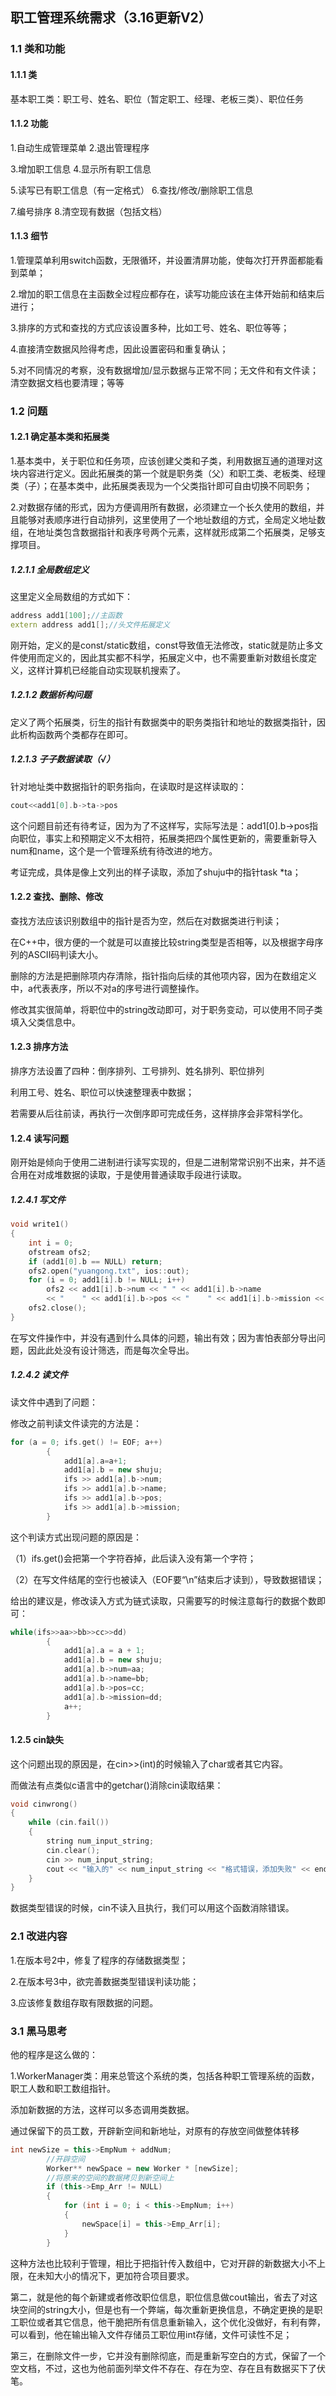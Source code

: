 ## 职工管理系统需求（3.16更新V2）

### 1.1 类和功能

#### 1.1.1 类

基本职工类：职工号、姓名、职位（暂定职工、经理、老板三类）、职位任务

#### 1.1.2 功能

1.自动生成管理菜单									2.退出管理程序

3.增加职工信息											4.显示所有职工信息

5.读写已有职工信息（有一定格式）		6.查找/修改/删除职工信息

7.编号排序													8.清空现有数据（包括文档）

#### 1.1.3 细节

1.管理菜单利用switch函数，无限循环，并设置清屏功能，使每次打开界面都能看到菜单；

2.增加的职工信息在主函数全过程应都存在，读写功能应该在主体开始前和结束后进行；

3.排序的方式和查找的方式应该设置多种，比如工号、姓名、职位等等；

4.直接清空数据风险得考虑，因此设置密码和重复确认；

5.对不同情况的考察，没有数据增加/显示数据与正常不同；无文件和有文件读；清空数据文档也要清理；等等

### 1.2 问题

#### 1.2.1 确定基本类和拓展类

1.基本类中，关于职位和任务项，应该创建父类和子类，利用数据互通的道理对这块内容进行定义。因此拓展类的第一个就是职务类（父）和职工类、老板类、经理类（子）；在基本类中，此拓展类表现为一个父类指针即可自由切换不同职务；

2.对数据存储的形式，因为方便调用所有数据，必须建立一个长久使用的数组，并且能够对表顺序进行自动排列，这里使用了一个地址数组的方式，全局定义地址数组，在地址类包含数据指针和表序号两个元素，这样就形成第二个拓展类，足够支撑项目。

##### 1.2.1.1 全局数组定义

这里定义全局数组的方式如下：

```c++
address add1[100];//主函数
extern address add1[];//头文件拓展定义
```

刚开始，定义的是const/static数组，const导致值无法修改，static就是防止多文件使用而定义的，因此其实都不科学，拓展定义中，也不需要重新对数组长度定义，这样计算机已经能自动实现联机搜索了。

##### 1.2.1.2 数据析构问题

定义了两个拓展类，衍生的指针有数据类中的职务类指针和地址的数据类指针，因此析构函数两个类都存在即可。

##### 1.2.1.3 子子数据读取（√）

针对地址类中数据指针的职务指向，在读取时是这样读取的：

```c++
cout<<add1[0].b->ta->pos
```

这个问题目前还有待考证，因为为了不这样写，实际写法是：add1[0].b->pos指向职位，事实上和预期定义不太相符，拓展类把四个属性更新的，需要重新导入num和name，这个是一个管理系统有待改进的地方。

考证完成，具体是像上文列出的样子读取，添加了shuju中的指针task *ta；

#### 1.2.2 查找、删除、修改

查找方法应该识别数组中的指针是否为空，然后在对数据类进行判读；

在C++中，很方便的一个就是可以直接比较string类型是否相等，以及根据字母序列的ASCII码判读大小。

删除的方法是把删除项内存清除，指针指向后续的其他项内容，因为在数组定义中，a代表表序，所以不对a的序号进行调整操作。

修改其实很简单，将职位中的string改动即可，对于职务变动，可以使用不同子类填入父类信息中。

#### 1.2.3 排序方法

排序方法设置了四种：倒序排列、工号排列、姓名排列、职位排列

利用工号、姓名、职位可以快速整理表中数据；

若需要从后往前读，再执行一次倒序即可完成任务，这样排序会非常科学化。

#### 1.2.4 读写问题

刚开始是倾向于使用二进制进行读写实现的，但是二进制常常识别不出来，并不适合用在对成堆数据的读取，于是使用普通读取手段进行读取。

##### 1.2.4.1 写文件

```c++
void write1()
{
	int i = 0;
	ofstream ofs2;
	if (add1[0].b == NULL) return;
	ofs2.open("yuangong.txt", ios::out);
	for (i = 0; add1[i].b != NULL; i++)
		ofs2 << add1[i].b->num << "	" << add1[i].b->name
		<< "	" << add1[i].b->pos << "	" << add1[i].b->mission << endl;
	ofs2.close();
}
```

在写文件操作中，并没有遇到什么具体的问题，输出有效；因为害怕表部分导出问题，因此此处没有设计筛选，而是每次全导出。

##### 1.2.4.2 读文件

读文件中遇到了问题：

修改之前判读文件读完的方法是：

```c++
for (a = 0; ifs.get() != EOF; a++)
		{
			add1[a].a=a+1;
			add1[a].b = new shuju;
			ifs >> add1[a].b->num;
			ifs >> add1[a].b->name;
			ifs >> add1[a].b->pos;
			ifs >> add1[a].b->mission;
		}
```

这个判读方式出现问题的原因是：

（1）ifs.get()会把第一个字符吞掉，此后读入没有第一个字符；

（2）在写文件结尾的空行也被读入（EOF要“\n”结束后才读到），导致数据错误；

给出的建议是，修改读入方式为链式读取，只需要写的时候注意每行的数据个数即可：

```c++
while(ifs>>aa>>bb>>cc>>dd)
		{
			add1[a].a = a + 1;
			add1[a].b = new shuju;
			add1[a].b->num=aa;
			add1[a].b->name=bb;
			add1[a].b->pos=cc;
			add1[a].b->mission=dd;
			a++;
		}
```

#### 1.2.5 cin缺失

这个问题出现的原因是，在cin>>(int)的时候输入了char或者其它内容。

而做法有点类似c语言中的getchar()消除cin读取结果：

```c++
void cinwrong()
{
	while (cin.fail())
	{
		string num_input_string;
		cin.clear();
		cin >> num_input_string;
		cout << "输入的" << num_input_string << "格式错误，添加失败" << endl;
	}
}
```

数据类型错误的时候，cin不读入且执行，我们可以用这个函数消除错误。

### 2.1 改进内容

1.在版本号2中，修复了程序的存储数据类型；

2.在版本号3中，欲完善数据类型错误判读功能；

3.应该修复数组存取有限数据的问题。

### 3.1 黑马思考

他的程序是这么做的：

1.WorkerManager类：用来总管这个系统的类，包括各种职工管理系统的函数，职工人数和职工数组指针。

添加新数据的方法，这样可以多态调用类数据。

通过保留下的员工数，开辟新空间和新地址，对原有的存放空间做整体转移

```c++
int newSize = this->EmpNum + addNum;
		//开辟空间
		Worker** newSpace = new Worker * [newSize];
		//将原来的空间的数据拷贝到新空间上
		if (this->Emp_Arr != NULL)
		{
			for (int i = 0; i < this->EmpNum; i++)
			{
				newSpace[i] = this->Emp_Arr[i];
			}
		}
```

这种方法也比较利于管理，相比于把指针传入数组中，它对开辟的新数据大小不上限，在未知大小的情况下，更加符合项目要求。

第二，就是他的每个新建或者修改职位信息，职位信息做cout输出，省去了对这块空间的string大小，但是也有一个弊端，每次重新更换信息，不确定更换的是职工职位或者其它信息，他干脆把所有信息重新输入，这个优化没做好，有利有弊，可以看到，他在输出输入文件存储员工职位用int存储，文件可读性不足；

第三，在删除文件一步，它并没有删除彻底，而是重新写空白的方式，保留了一个空文档，不过，这也为他前面列举文件不存在、存在为空、存在且有数据买下了伏笔。



